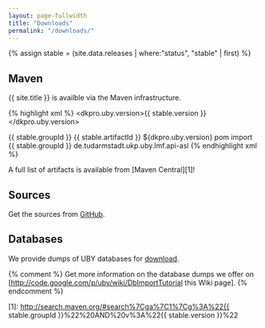 ```yaml
---
layout: page-fullwidth
title: "Downloads"
permalink: "/downloads/"
---
```


{% assign stable = (site.data.releases | where:"status", "stable" | first) %}

## Maven

{{ site.title }} is availble via the Maven infrastructure.

{% highlight xml %}
<properties>
  <dkpro.uby.version>{{ stable.version }}</dkpro.uby.version>
</properties>

<dependencyManagement>
  <dependencies>
    <dependency>
      <groupId>{{ stable.groupId }}<groupId>
      <artifactId>{{ stable.artifactId }}</artifactId>
      <version>${dkpro.uby.version}</version>
      <type>pom</type>
      <scope>import</scope>
    </dependency>
  </dependencies>
</dependencyManagement>

<dependencies>
  <dependency>
    <groupId>{{ stable.groupId }}</groupId>
    <artifactId>de.tudarmstadt.ukp.uby.lmf.api-asl</artifactId>
  </dependency>
</dependencies>
{% endhighlight xml %}

A full list of artifacts is available from [Maven Central][1]! 
  
## Sources
Get the sources from [GitHub](https://github.com/dkpro/dkpro-uby/releases/tag/de.tudarmstadt.ukp.uby-0.7.0).

## Databases

We provide dumps of UBY databases for [download](http://uby.ukp.informatik.tu-darmstadt.de/uby). 

{% comment %}
Get more information on the database dumps we offer on [http://code.google.com/p/uby/wiki/DbImportTutorial this Wiki page].
{% endcomment %}


[1]: http://search.maven.org/#search%7Cga%7C1%7Cg%3A%22{{ stable.groupId }}%22%20AND%20v%3A%22{{ stable.version }}%22


